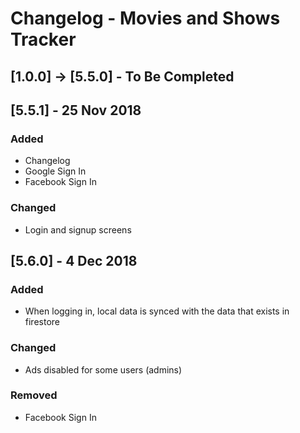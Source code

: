 # Changelog - Movies and Shows Tracker

## [1.0.0] -> [5.5.0] - To Be Completed

## [5.5.1] - 25 Nov 2018
### Added
- Changelog
- Google Sign In
- Facebook Sign In

### Changed
- Login and signup screens

## [5.6.0] - 4 Dec 2018
### Added
- When logging in, local data is synced with the data that exists in firestore

### Changed
- Ads disabled for some users (admins)

### Removed
- Facebook Sign In